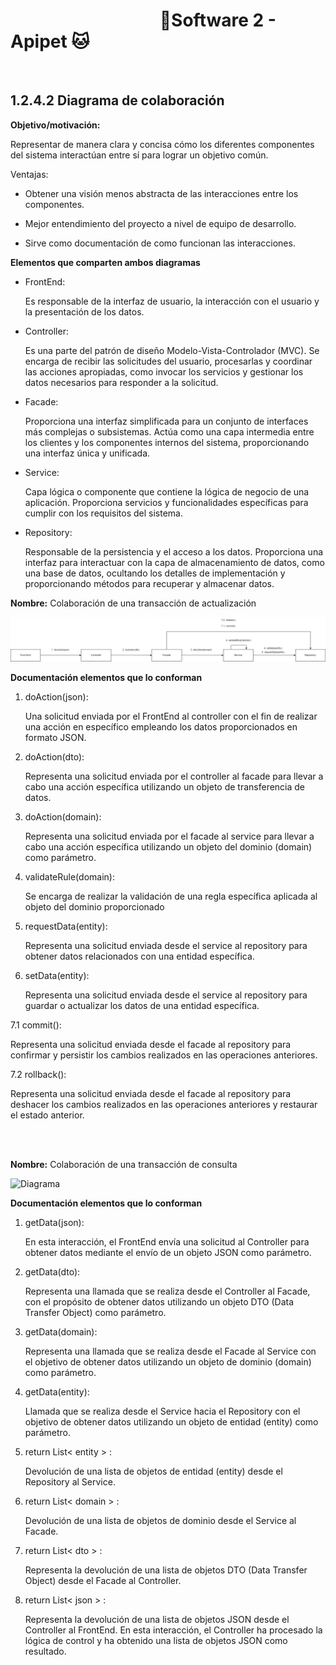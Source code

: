 #  &nbsp;&nbsp;&nbsp;&nbsp;&nbsp;&nbsp;&nbsp;&nbsp;&nbsp;&nbsp;&nbsp;&nbsp;&nbsp;&nbsp;&nbsp;&nbsp;&nbsp;&nbsp;&nbsp;&nbsp;&nbsp;&nbsp;&nbsp;&nbsp;&nbsp;&nbsp;&nbsp;&nbsp;&nbsp;&nbsp;&nbsp;&nbsp;&nbsp;&nbsp;&nbsp;&nbsp;🐶Software 2 - Apipet 🐱  #

<br>

## 1.2.4.2 Diagrama de colaboración

**Objetivo/motivación:**

 Representar de manera clara y concisa cómo los diferentes componentes del sistema interactúan entre sí para lograr un objetivo común.

 Ventajas:

 - Obtener una visión menos abstracta de las interacciones entre los componentes.

 - Mejor entendimiento del proyecto a nivel de equipo de desarrollo.

 - Sirve como documentación de como funcionan las interacciones. 


**Elementos que comparten ambos diagramas**

- FrontEnd: 

    Es responsable de la interfaz de usuario, la interacción con el usuario y la presentación de los datos.

- Controller: 

    Es una parte del patrón de diseño Modelo-Vista-Controlador (MVC). Se encarga de recibir las solicitudes del usuario, procesarlas y coordinar las acciones apropiadas, como invocar los servicios y gestionar los datos necesarios para responder a la solicitud.

- Facade:

     Proporciona una interfaz simplificada para un conjunto de interfaces más complejas o subsistemas. Actúa como una capa intermedia entre los clientes y los componentes internos del sistema, proporcionando una interfaz única y unificada.



- Service:

    Capa lógica o componente que contiene la lógica de negocio de una aplicación. Proporciona servicios y funcionalidades específicas para cumplir con los requisitos del sistema.

- Repository:

    Responsable de la persistencia y el acceso a los datos. Proporciona una interfaz para interactuar con la capa de almacenamiento de datos, como una base de datos, ocultando los detalles de implementación y proporcionando métodos para recuperar y almacenar datos.


**Nombre:** Colaboración de una transacción de actualización

![Diagrama ](https://github.com/MiguelRiosT/ApipetDocumentacion/blob/main/Dise%C3%B1o%20detallado/Vista%20de%20procesos/Diagrama%20de%20colaboraci%C3%B3n/Colaboraci%C3%B3n%20de%20una%20transacci%C3%B3n%20de%20actualizaci%C3%B3n.drawio.png)


**Documentación elementos que lo conforman**

1. doAction(json):

    Una solicitud enviada por el FrontEnd al controller con el fin de realizar una acción en específico empleando los datos proporcionados en formato JSON.

2. doAction(dto): 

     Representa una solicitud enviada por el controller al facade para llevar a cabo una acción específica utilizando un objeto de transferencia de datos.

3. doAction(domain):

    Representa una solicitud enviada por el facade al service para llevar a cabo una acción específica utilizando un objeto del dominio (domain) como parámetro.

4. validateRule(domain):

     Se encarga de realizar la validación de una regla específica aplicada al objeto del dominio proporcionado

5. requestData(entity):
    
    Representa una solicitud enviada desde el service al repository para obtener datos relacionados con una entidad específica.

6. setData(entity):

    Representa una solicitud enviada desde el service al repository para guardar o actualizar los datos de una entidad específica.

7.1 commit():

Representa una solicitud enviada desde el facade al repository para confirmar y persistir los cambios realizados en las operaciones anteriores.

7.2 rollback():

Representa una solicitud enviada desde el facade al repository para deshacer los cambios realizados en las operaciones anteriores y restaurar el estado anterior.

<br>
<br>

**Nombre:** Colaboración de una transacción de consulta

![Diagrama ](https://github.com/MiguelRiosT/ApipetDocumentacion/blob/main/Dise%C3%B1o%20detallado/Vista%20de%20procesos/Diagrama%20de%20colaboraci%C3%B3n/Colaboraci%C3%B3n%20de%20una%20transacci%C3%B3n%20de%20consulta.drawio.png)


**Documentación elementos que lo conforman**

1. getData(json):

    En esta interacción, el FrontEnd envía una solicitud al Controller para obtener datos mediante el envío de un objeto JSON como parámetro.

2. getData(dto):

    Representa una llamada que se realiza desde el Controller al Facade, con el propósito de obtener datos utilizando un objeto DTO (Data Transfer Object) como parámetro.

3. getData(domain):

    Representa una llamada que se realiza desde el Facade al Service con el objetivo de obtener datos utilizando un objeto de dominio (domain) como parámetro.

4. getData(entity):

    Llamada que se realiza desde el Service hacia el Repository con el objetivo de obtener datos utilizando un objeto de entidad (entity) como parámetro.
    
5. return List< entity > :

    Devolución de una lista de objetos de entidad (entity) desde el Repository al Service.

6. return List< domain > :

    Devolución de una lista de objetos de dominio desde el Service al Facade.

7. return List< dto > :

    Representa la devolución de una lista de objetos DTO (Data Transfer Object) desde el Facade al Controller.

8. return List< json > :

    Representa la devolución de una lista de objetos JSON desde el Controller al FrontEnd. En esta interacción, el Controller ha procesado la lógica de control y ha obtenido una lista de objetos JSON como resultado.
